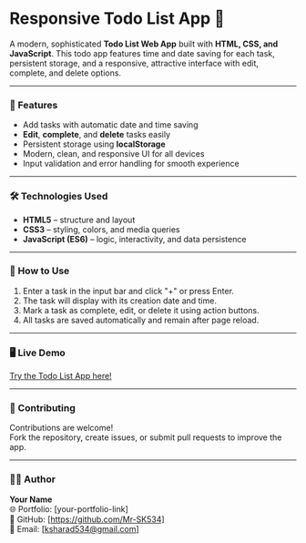 # Responsive Todo List App 📝

A modern, sophisticated **Todo List Web App** built with **HTML, CSS, and JavaScript**. This todo app features time and date saving for each task, persistent storage, and a responsive, attractive interface with edit, complete, and delete options.

---

### 🧩 Features

- Add tasks with automatic date and time saving
- **Edit**, **complete**, and **delete** tasks easily
- Persistent storage using **localStorage**
- Modern, clean, and responsive UI for all devices
- Input validation and error handling for smooth experience

---

### 🛠️ Technologies Used

- **HTML5** – structure and layout
- **CSS3** – styling, colors, and media queries
- **JavaScript (ES6)** – logic, interactivity, and data persistence

---

### 🚀 How to Use

1. Enter a task in the input bar and click "+" or press Enter.
2. The task will display with its creation date and time.
3. Mark a task as complete, edit, or delete it using action buttons.
4. All tasks are saved automatically and remain after page reload.

---


### 🖥️ Live Demo

[Try the Todo List App here!](https://to-do-list-7gjwuwzi9-sharad-kumars-projects-53e5f83a.vercel.app)

---

### 🤝 Contributing

Contributions are welcome!  
Fork the repository, create issues, or submit pull requests to improve the app.

---

### 🧑‍💻 Author

**Your Name**  
🌐 Portfolio: [your-portfolio-link]  
💼 GitHub: [https://github.com/Mr-SK534]  
📧 Email: [ksharad534@gmail.com]
